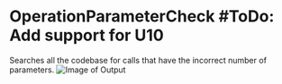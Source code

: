 # OperationParameterCheck #ToDo: Add support for U10
Searches all the codebase for calls that have the incorrect number of parameters.
![Image of Output](https://github.com/uniface/tool-operation-parameter-check/blob/u9/OperationParameterCheck.png)
